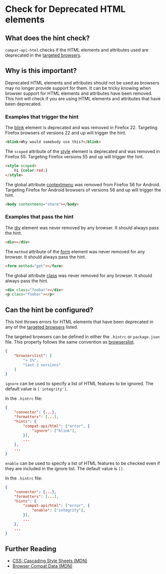 # Check for Deprecated HTML elements

## What does the hint check?

`compat-api-html` checks if the HTML elements and attributes used are
deprecated in the [targeted browsers][browser-context].

## Why is this important?

Deprecated HTML elements and attributes should not be used
as browsers may no longer provide support for them.
It can be tricky knowing when browser support for HTML elements
and attributes have been removed. This hint will check if you
are using HTML elements and attributes that have been deprecated.

### Examples that **trigger** the hint

The [blink][blink] element is deprecated and was removed in Firefox 22.
Targeting Firefox browsers of versions 22 and up will trigger the hint.

```html
<blink>Why would somebody use this?</blink>
```

The `scoped` attribute of the [style][style] element is deprecated
and was removed in Firefox 55. Targeting Firefox versions 55 and up
will trigger the hint.

```html
<style scoped>
    h1 {color:red;}
</style>
```

The global attribute [contextmenu][contextmenu] was removed from Firefox 56
for Android. Targeting Firefox for Android browsers of versions 56 and up
will trigger the hint.

```html
<body contextmenu="share"></body>
```

### Examples that **pass** the hint

The [div][div] element was never removed by any browser.
It should always pass the hint.

```html
<div></div>
```

The `method` attribute of the [form][form] element was never
removed for any browser. It should always pass the hint.

```html
<form method="get"></form>
```

The global attribute [class][class] was never removed for any browser.
It should always pass the hint.

```html
<div class="foobar"></div>
<p class="foobar"></p>
```

## Can the hint be configured?

This hint throws errors for HTML elements that have been deprecated in any
of the [targeted browsers][targeted-browsers] listed.

The targeted browsers can be defined in either the `.hintrc` or
`package.json` file.
This property follows the same convention as [browserslist][browserslist].

```json
{
    "browserslist": [
        "> 1%",
        "last 2 versions"
    ]
}
```

`ignore` can be used to specify a list of HTML features to be ignored. The
default value is `['integrity']`.

In the `.hintrc` file:

```json
{
    "connector": {...},
    "formatters": [...],
    "hints": {
        "compat-api/html": ["error", {
            "ignore": ["blink"],
        }],
        ...
    },
    ...
}
```

`enable` can be used to specify a list of HTML features to be checked even if
they are included in the ignore list. The default value is `[]`.

In the `.hintrc` file:

```json
{
    "connector": {...},
    "formatters": [...],
    "hints": {
        "compat-api/html": ["error", {
            "enable": ["integrity"],
        }],
        ...
    },
    ...
}
```

## Further Reading

* [CSS: Cascading Style Sheets (MDN)][docmdn]
* [Browser Compat Data (MDN)][browser-compat]

<!-- Link labels: -->

[blink]: https://developer.mozilla.org/en-US/docs/Web/HTML/Element/blink
[style]: https://developer.mozilla.org/en-US/docs/Web/HTML/Element/style
[div]: https://developer.mozilla.org/en-US/docs/Web/HTML/Element/div
[form]: https://developer.mozilla.org/en-US/docs/Web/HTML/Element/form
[contextmenu]: https://developer.mozilla.org/en-US/docs/Web/HTML/Global_attributes/contextmenu
[class]: https://developer.mozilla.org/en-US/docs/Web/HTML/Global_attributes/class
[browser-compat]: https://github.com/mdn/browser-compat-data
[browser-context]: https://webhint.io/docs/user-guide/configuring-webhint/browser-context/
[browserslist]: https://github.com/browserslist/browserslist#readme
[docmdn]: https://developer.mozilla.org/en-US/docs/Web/HTML
[targeted-browsers]: ../../hint/docs/user-guide/configuring-webhint/browser-context.md

